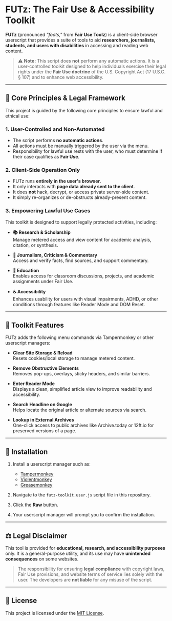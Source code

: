 # FUTz: The Fair Use & Accessibility Toolkit

**FUTz** (pronounced *"foots,"* from **Fair Use Toolz**) is a client-side browser userscript that provides a suite of tools to aid **researchers, journalists, students, and users with disabilities** in accessing and reading web content.

> ⚠️ **Note:** This script does **not** perform any automatic actions. It is a user-controlled toolkit designed to help individuals exercise their legal rights under the **Fair Use doctrine** of the U.S. Copyright Act (17 U.S.C. § 107) and to enhance web accessibility.

---

## 📜 Core Principles & Legal Framework

This project is guided by the following core principles to ensure lawful and ethical use:

### 1. User-Controlled and Non-Automated

- The script performs **no automatic actions**.
- All actions must be manually triggered by the user via the menu.
- Responsibility for lawful use rests with the user, who must determine if their case qualifies as **Fair Use**.

### 2. Client-Side Operation Only

- FUTz runs **entirely in the user's browser**.
- It only interacts with **page data already sent to the client**.
- It does **not** hack, decrypt, or access private server-side content.
- It simply re-organizes or de-obstructs already-present content.

### 3. Empowering Lawful Use Cases

This toolkit is designed to support legally protected activities, including:

- **📚 Research & Scholarship**  
  Manage metered access and view content for academic analysis, citation, or synthesis.

- **📰 Journalism, Criticism & Commentary**  
  Access and verify facts, find sources, and support commentary.

- **🏫 Education**  
  Enables access for classroom discussions, projects, and academic assignments under Fair Use.

- **♿ Accessibility**  
  Enhances usability for users with visual impairments, ADHD, or other conditions through features like Reader Mode and DOM Reset.

---

## 🧰 Toolkit Features

FUTz adds the following menu commands via Tampermonkey or other userscript managers:

- **Clear Site Storage & Reload**  
  Resets cookies/local storage to manage metered content.

- **Remove Obstructive Elements**  
  Removes pop-ups, overlays, sticky headers, and similar barriers.

- **Enter Reader Mode**  
  Displays a clean, simplified article view to improve readability and accessibility.

- **Search Headline on Google**  
  Helps locate the original article or alternate sources via search.

- **Lookup in External Archives**  
  One-click access to public archives like Archive.today or 12ft.io for preserved versions of a page.

---

## 🚀 Installation

1. Install a userscript manager such as:
   - [Tampermonkey](https://www.tampermonkey.net/)
   - [Violentmonkey](https://violentmonkey.github.io/)
   - [Greasemonkey](https://www.greasespot.net/)

2. Navigate to the `futz-toolkit.user.js` script file in this repository.

3. Click the **Raw** button.

4. Your userscript manager will prompt you to confirm the installation.

---

## ⚖️ Legal Disclaimer

This tool is provided for **educational, research, and accessibility purposes** only. It is a general-purpose utility, and its use may have **unintended consequences** on some websites.

> The responsibility for ensuring **legal compliance** with copyright laws, Fair Use provisions, and website terms of service lies solely with the user. The developers are **not liable** for any misuse of the script.

---

## 📄 License

This project is licensed under the [MIT License](LICENSE).


